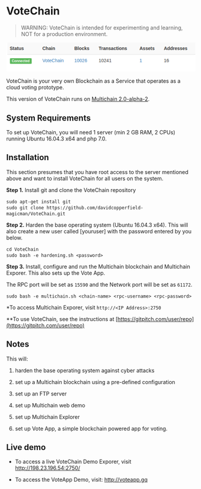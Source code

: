﻿VoteChain
==========

> WARNING: VoteChain is intended for experimenting and learning, NOT for a production environment.

![Image of VoteChain](votechain.png)

VoteChain is your very own Blockchain as a Service that operates as a cloud voting prototype.
 
This version of VoteChain runs on [Multichain 2.0-alpha-2](https://github.com/MultiChain).




System Requirements
-------------------

To set up VoteChain, you will need 1 server (min 2 GB RAM, 2 CPUs) 
running Ubuntu 16.04.3 x64 and php 7.0. 


Installation
------------

This section presumes that you have root access to the server mentioned above and want to install VoteChain for all users on the system.

**Step 1.** Install git and clone the VoteChain repository

    sudo apt-get install git
    sudo git clone https://github.com/davidcopperfield-magicman/VoteChain.git

**Step 2.** Harden the base operating system (Ubuntu 16.04.3 x64). This will also create a new user called [youruser] with the password entered by you below.

    cd VoteChain
    sudo bash -e hardening.sh <password>

**Step 3.** Install, configure and run the Multichain blockchain and Multichain Exporer. 
This also sets up the Vote App. 

The RPC port will be set as `15590` and the Network port will be set as `61172`. 


    sudo bash -e multichain.sh <chain-name> <rpc-username> <rpc-password>

*To access Multichain Exporer, visit `http://<IP Address>:2750`

**To use VoteChain, see the instructions at [https://gitpitch.com/user/repo](https://gitpitch.com/user/repo)



Notes
-----

This will:
1. harden the base operating system against cyber attacks

2. set up a Multichain blockchain using a pre-defined configuration

3. set up an FTP server

4. set up Multichain web demo

5. set up Multichain Explorer

6. set up Vote App, a simple blockchain powered app for voting.




Live demo
---------

* To access a live VoteChain Demo Exporer, visit http://198.23.196.54:2750/

* To access the VoteApp Demo, visit: http://voteapp.gq

